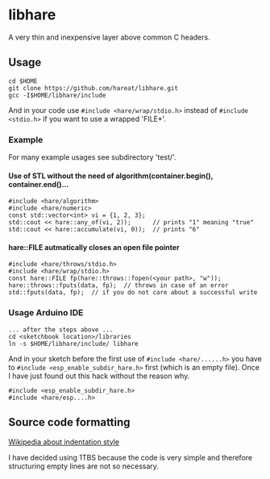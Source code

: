 # libhare

A very thin and inexpensive layer above common C headers.

## Usage

    cd $HOME
    git clone https://github.com/hareat/libhare.git
    gcc -I$HOME/libhare/include

And in your code use `#include <hare/wrap/stdio.h>` instead of `#include <stdio.h>`
if you want to use a wrapped 'FILE*'.

### Example

For many example usages see subdirectory 'test/'.

#### Use of STL without the need of algorithm(container.begin(), container.end()...

    #include <hare/algorithm>
    #include <hare/numeric>
    const std::vector<int> vi = {1, 2, 3};
    std::cout << hare::any_of(vi, 2));      // prints "1" meaning "true"
    std::cout << hare::accumulate(vi, 0));  // prints "6"

#### hare::FILE autmatically closes an open file pointer

    #include <hare/throws/stdio.h>
    #include <hare/wrap/stdio.h>
    const hare::FILE fp(hare::throws::fopen(<your path>, "w"));
    hare::throws::fputs(data, fp);  // throws in case of an error
    std::fputs(data, fp);  // if you do not care about a successful write

### Usage Arduino IDE

    ... after the steps above ...
    cd <sketchbook location>/libraries
    ln -s $HOME/libhare/include/ libhare

And in your sketch before the first use of `#include <hare/......h>` you have to
`#include <esp_enable_subdir_hare.h>` first (which is an empty file).
Once I have just found out this hack without the reason why.

    #include <esp_enable_subdir_hare.h>
    #include <hare/esp....h>

## Source code formatting

[Wikipedia about indentation style](https://en.wikipedia.org/wiki/Indentation_style)

I have decided using 1TBS because the code is very simple and therefore
structuring empty lines are not so necessary.
